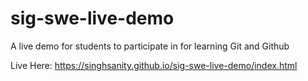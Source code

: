 # sig-swe-live-demo
A live demo for students to participate in for learning Git and Github

Live Here:
https://singhsanity.github.io/sig-swe-live-demo/index.html
